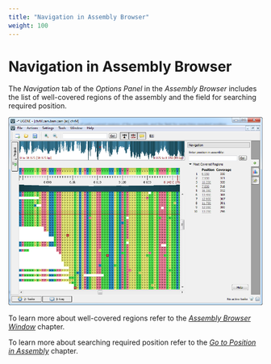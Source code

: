 ```yaml
---
title: "Navigation in Assembly Browser"
weight: 100
---
```



# Navigation in Assembly Browser

The _Navigation_ tab of the _Options Panel_ in the _Assembly Browser_ includes the list of well-covered regions of the assembly and the field for searching required position.


![](/images/65929859/65929860.png)

To learn more about well-covered regions refer to the [_Assembly Browser Window_](../browsing-and-zooming-assembly/assembly-browser-window) chapter.

To learn more about searching required position refer to the [_Go to Position in Assembly_](../browsing-and-zooming-assembly/go-to-position-in-assembly) chapter.
